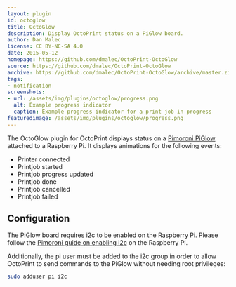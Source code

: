 ```yaml
---
layout: plugin
id: octoglow
title: OctoGlow
description: Display OctoPrint status on a PiGlow board.
author: Dan Malec
license: CC BY-NC-SA 4.0
date: 2015-05-12
homepage: https://github.com/dmalec/OctoPrint-OctoGlow
source: https://github.com/dmalec/OctoPrint-OctoGlow
archive: https://github.com/dmalec/OctoPrint-OctoGlow/archive/master.zip 
tags: 
- notification
screenshots:
- url: /assets/img/plugins/octoglow/progress.png
  alt: Example progress indicator
  caption: Example progress indicator for a print job in progress
featuredimage: /assets/img/plugins/octoglow/progress.png
---
```


The OctoGlow plugin for OctoPrint displays status on a [Pimoroni PiGlow](http://shop.pimoroni.com/products/piglow) attached to a Raspberry Pi.  It displays animations for the following events:

  * Printer connected
  * Printjob started
  * Printjob progress updated
  * Printjob done
  * Printjob cancelled
  * Printjob failed

## Configuration

The PiGlow board requires i2c to be enabled on the Raspberry Pi.  Please follow the [Pimoroni guide on enabling i2c](https://github.com/pimoroni/piglow) on the Raspberry Pi.

Additionally, the pi user must be added to the i2c group in order to allow OctoPrint to send commands to the PiGlow without needing root privileges:

``` bash
sudo adduser pi i2c
```
